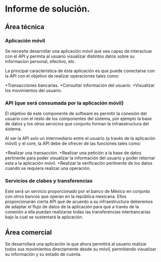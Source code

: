 # Informe de solución.

## Área técnica

### Aplicación móvil

Se necesita desarrollar una aplicación móvil que sea capaz de interactuar con el API y permita al usuario visualizar distintos datos sobre su informacion personal, efectivo, etc.

La principal característica de ésta aplicación es que puede conectarse con la API con el objetivo de realizar operaciones tales como:

+Transacciones bancarias.
+Consultar información del usuario.
+Visualizar los movimientos del usuario.

### API (que será consumada por la aplicación móvil)

El objetivo de este componente de software es permitir la conexión del usuario con el resto de los componentes del sistema, por ejemplo la base de datos y los otros servicios que conjunto forman la infraestructura del sistema.

Al ser la API solo un intermediario entre el usuario (a través de la aplicación móvil) y el core, la API debe de ofrecer de las funciones tales como:

+Realizar una transacción.
+Realizar una petición a la base de datos pertinente para poder visualizar la información del usuario y poder retornar esta a la aplicación móvil.
+Realizar la verificación pertinente de los datos cuando se requiera realizar una operación.

### Servicios de clabes y transferencias

Este será un servicio proporcionado por el banco de México en conjunto con otros bancos que operan en la república mexicana. Ellos proporcionarán cierta API que de acuerdo a su infraestructura deberemos de adaptar el flujo de datos de la aplicación para que a través de la conexión a ella puedan
realizarse todas las transferencias interbancarias bajo la cual se sustentará la aplicación.

## Área comercial

Se desarrollará una aplicación la que ahora permitirá al usuario realizar todos sus movimientos directamente desde su móvil, permitiendo visualizar su información y su estado de cuenta.